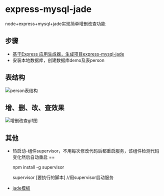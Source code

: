 # express-mysql-jade
node+express+mysql+jade实现简单增删改查功能

## 步骤
- [基于Express 应用生成器，生成项目express-mysql-jade](http://www.expressjs.com.cn/starter/generator.html)
- 安装本地数据库，创建数据库demo及表person

## 表结构

![person表结构](resources/person-table.png)

## 增、删、改、查效果

![增删改查gif图](resources/demo.gif)


## 其他

- 热启动-组件supervisor，不用每次修改代码后都重启服务，该组件检测代码变化然后自动重启
==

  npm install -g supervisor
  
  supervisor [要执行的脚本]  //用supervisor启动服务
  

- [jade模板](http://jade-lang.com/)